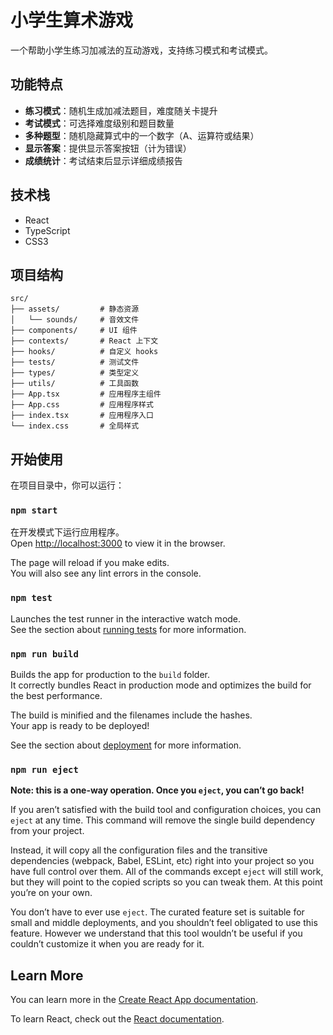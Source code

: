 # 小学生算术游戏

一个帮助小学生练习加减法的互动游戏，支持练习模式和考试模式。

## 功能特点

- **练习模式**：随机生成加减法题目，难度随关卡提升
- **考试模式**：可选择难度级别和题目数量
- **多种题型**：随机隐藏算式中的一个数字（A、运算符或结果）
- **显示答案**：提供显示答案按钮（计为错误）
- **成绩统计**：考试结束后显示详细成绩报告

## 技术栈

- React
- TypeScript
- CSS3

## 项目结构

```
src/
├── assets/         # 静态资源
│   └── sounds/     # 音效文件
├── components/     # UI 组件
├── contexts/       # React 上下文
├── hooks/          # 自定义 hooks
├── tests/          # 测试文件
├── types/          # 类型定义
├── utils/          # 工具函数
├── App.tsx         # 应用程序主组件
├── App.css         # 应用程序样式
├── index.tsx       # 应用程序入口
└── index.css       # 全局样式
```

## 开始使用

在项目目录中，你可以运行：

### `npm start`

在开发模式下运行应用程序。\
Open [http://localhost:3000](http://localhost:3000) to view it in the browser.

The page will reload if you make edits.\
You will also see any lint errors in the console.

### `npm test`

Launches the test runner in the interactive watch mode.\
See the section about [running tests](https://facebook.github.io/create-react-app/docs/running-tests) for more information.

### `npm run build`

Builds the app for production to the `build` folder.\
It correctly bundles React in production mode and optimizes the build for the best performance.

The build is minified and the filenames include the hashes.\
Your app is ready to be deployed!

See the section about [deployment](https://facebook.github.io/create-react-app/docs/deployment) for more information.

### `npm run eject`

**Note: this is a one-way operation. Once you `eject`, you can’t go back!**

If you aren’t satisfied with the build tool and configuration choices, you can `eject` at any time. This command will remove the single build dependency from your project.

Instead, it will copy all the configuration files and the transitive dependencies (webpack, Babel, ESLint, etc) right into your project so you have full control over them. All of the commands except `eject` will still work, but they will point to the copied scripts so you can tweak them. At this point you’re on your own.

You don’t have to ever use `eject`. The curated feature set is suitable for small and middle deployments, and you shouldn’t feel obligated to use this feature. However we understand that this tool wouldn’t be useful if you couldn’t customize it when you are ready for it.

## Learn More

You can learn more in the [Create React App documentation](https://facebook.github.io/create-react-app/docs/getting-started).

To learn React, check out the [React documentation](https://reactjs.org/).
